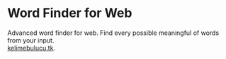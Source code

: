 # Word Finder for Web
Advanced word finder for web. Find every possible meaningful of words from your input.<br/>
[kelimebulucu.tk](http://kelimebulucu.tk/).
